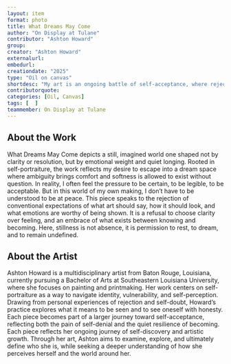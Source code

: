 ```yaml
---
layout: item
format: photo
title: What Dreams May Come
author: "On Display at Tulane"
contributor: "Ashton Howard"
group: 
creator: "Ashton Howard"
externalurl: 
embedurl: 
creationdate: "2025"
type: "Oil on canvas"
shortdesc: "My art is an ongoing battle of self-acceptance, where rejection is as integral as creation."
contributorquote: 
categories: [Oil, Canvas]
tags: [  ]
teammember: On Display at Tulane
---
```


## About the Work

What Dreams May Come depicts a still, imagined world one shaped not by clarity or resolution, but by emotional weight and quiet longing. Rooted in self-portraiture, the work reflects my desire to escape into a dream space where ambiguity brings comfort and softness is allowed to exist without question. In reality, I often feel the pressure to be certain, to be legible, to be acceptable. But in this world of my own making, I don’t have to be understood to be at peace. This piece speaks to the rejection of conventional expectations of what art should say, how it should look, and what emotions are worthy of being shown. It is a refusal to choose clarity over feeling, and an embrace of what exists between knowing and becoming. Here, stillness is not absence,  it is permission to rest, to dream, and to remain undefined.

## About the Artist

Ashton Howard is a multidisciplinary artist from Baton Rouge, Louisiana, currently pursuing a Bachelor of Arts at Southeastern Louisiana University, where she focuses on painting and printmaking. Her work centers on self-portraiture as a way to navigate identity, vulnerability, and self-perception. Drawing from personal experiences of rejection and self-doubt, Howard’s practice explores what it means to be seen and to see oneself with honesty. Each piece becomes part of a larger journey toward self-acceptance, reflecting both the pain of self-denial and the quiet resilience of becoming. Each piece reflects her ongoing journey of self-discovery and artistic growth. Through her art, Ashton aims to examine, explore, and ultimately define who she is, while seeking a deeper understanding of how she perceives herself and the world around her.
